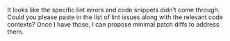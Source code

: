 It looks like the specific lint errors and code snippets didn’t come through. Could you please paste in the list of lint issues along with the relevant code contexts? Once I have those, I can propose minimal patch diffs to address them.